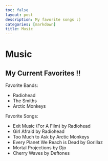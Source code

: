 ```yaml
---
toc: false
layout: post
description: My favorite songs :)
categories: [markdown]
title: Music 
---
```

# Music 

## My Current Favorites !!

 Favorite Bands:
 - Radiohead
 - The Smiths
 - Arctic Monkeys
 
 Favorite Songs: 
 - Exit Music (For A Film) by Radiohead
 - Girl Afraid by Radiohead
 - Too Much to Ask by Arctic Monkeys
 - Every Planet We Reach is Dead by Gorillaz
 - Mortal Projections by Djo
 - Cherry Waves by Deftones

